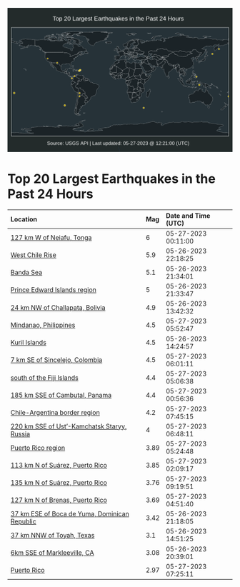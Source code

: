 ![Map](./map.png)

# Top 20 Largest Earthquakes in the Past 24 Hours

| Location | Mag | Date and Time (UTC) |
|:---|:---|:---|
| [127 km W of Neiafu, Tonga](https://earthquake.usgs.gov/earthquakes/eventpage/us7000k4dc) | 6 | 05-27-2023 00:11:00 |
| [West Chile Rise](https://earthquake.usgs.gov/earthquakes/eventpage/us7000k4cr) | 5.9 | 05-26-2023 22:18:25 |
| [Banda Sea](https://earthquake.usgs.gov/earthquakes/eventpage/us7000k4cm) | 5.1 | 05-26-2023 21:34:01 |
| [Prince Edward Islands region](https://earthquake.usgs.gov/earthquakes/eventpage/us7000k4cn) | 5 | 05-26-2023 21:33:47 |
| [24 km NW of Challapata, Bolivia](https://earthquake.usgs.gov/earthquakes/eventpage/us7000k47a) | 4.9 | 05-26-2023 13:42:32 |
| [Mindanao, Philippines](https://earthquake.usgs.gov/earthquakes/eventpage/us7000k4ex) | 4.5 | 05-27-2023 05:52:47 |
| [Kuril Islands](https://earthquake.usgs.gov/earthquakes/eventpage/us7000k496) | 4.5 | 05-26-2023 14:24:57 |
| [7 km SE of Sincelejo, Colombia](https://earthquake.usgs.gov/earthquakes/eventpage/us7000k4ez) | 4.5 | 05-27-2023 06:01:11 |
| [south of the Fiji Islands](https://earthquake.usgs.gov/earthquakes/eventpage/us7000k4es) | 4.4 | 05-27-2023 05:06:38 |
| [185 km SSE of Cambutal, Panama](https://earthquake.usgs.gov/earthquakes/eventpage/us7000k4dp) | 4.4 | 05-27-2023 00:56:36 |
| [Chile-Argentina border region](https://earthquake.usgs.gov/earthquakes/eventpage/us7000k4fe) | 4.2 | 05-27-2023 07:45:15 |
| [220 km SSE of Ust’-Kamchatsk Staryy, Russia](https://earthquake.usgs.gov/earthquakes/eventpage/us7000k4f4) | 4 | 05-27-2023 06:48:11 |
| [Puerto Rico region](https://earthquake.usgs.gov/earthquakes/eventpage/pr2023147002) | 3.89 | 05-27-2023 05:24:48 |
| [113 km N of Suárez, Puerto Rico](https://earthquake.usgs.gov/earthquakes/eventpage/pr2023147000) | 3.85 | 05-27-2023 02:09:17 |
| [135 km N of Suárez, Puerto Rico](https://earthquake.usgs.gov/earthquakes/eventpage/pr2023147003) | 3.76 | 05-27-2023 09:19:51 |
| [127 km N of Brenas, Puerto Rico](https://earthquake.usgs.gov/earthquakes/eventpage/pr2023147001) | 3.69 | 05-27-2023 04:51:40 |
| [37 km ESE of Boca de Yuma, Dominican Republic](https://earthquake.usgs.gov/earthquakes/eventpage/pr71411103) | 3.42 | 05-26-2023 21:18:05 |
| [37 km NNW of Toyah, Texas](https://earthquake.usgs.gov/earthquakes/eventpage/tx2023kgbj) | 3.1 | 05-26-2023 14:51:25 |
| [6km SSE of Markleeville, CA](https://earthquake.usgs.gov/earthquakes/eventpage/nc73890315) | 3.08 | 05-26-2023 20:39:01 |
| [Puerto Rico](https://earthquake.usgs.gov/earthquakes/eventpage/pr71411208) | 2.97 | 05-27-2023 07:25:11 |
